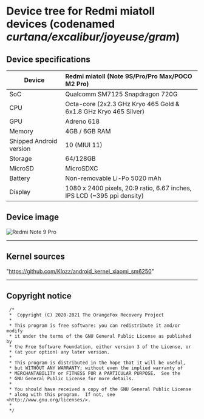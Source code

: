 # Device tree for Redmi miatoll devices (codenamed _curtana/excalibur/joyeuse/gram_)


## Device specifications

| Device                  | Redmi miatoll (Note 9S/Pro/Pro Max/POCO M2 Pro)                         |
| ----------------------- | :-----------------------------------------------------------------------|
| SoC                     | Qualcomm SM7125 Snapdragon 720G                                         |
| CPU                     | Octa-core (2x2.3 GHz Kryo 465 Gold & 6x1.8 GHz Kryo 465 Silver)         |
| GPU                     | Adreno 618                                                              |
| Memory                  | 4GB / 6GB RAM                                                           |
| Shipped Android version | 10 (MIUI 11)                                                            |
| Storage                 | 64/128GB                                                                |
| MicroSD                 | MicroSDXC                                                               |
| Battery                 | Non-removable Li-Po 5020 mAh                                            |
| Display                 | 1080 x 2400 pixels, 20:9 ratio, 6.67 inches, IPS LCD (~395 ppi density) |

## Device image

![Redmi Note 9 Pro](https://i01.appmifile.com/webfile/globalimg/German/Note9Pro/J6Bwhite.png "Redmi Note 9 Pro")

---
## Kernel sources
"https://github.com/Klozz/android_kernel_xiaomi_sm6250"

---
## Copyright notice
 ```
  /*
  *  Copyright (C) 2020-2021 The OrangeFox Recovery Project
  *
  * This program is free software: you can redistribute it and/or modify
  * it under the terms of the GNU General Public License as published by
  * the Free Software Foundation, either version 3 of the License, or
  * (at your option) any later version.
  *
  * This program is distributed in the hope that it will be useful,
  * but WITHOUT ANY WARRANTY; without even the implied warranty of
  * MERCHANTABILITY or FITNESS FOR A PARTICULAR PURPOSE.  See the
  * GNU General Public License for more details.
  *
  * You should have received a copy of the GNU General Public License
  * along with this program.  If not, see <http://www.gnu.org/licenses/>.
  *
  */
  ```
